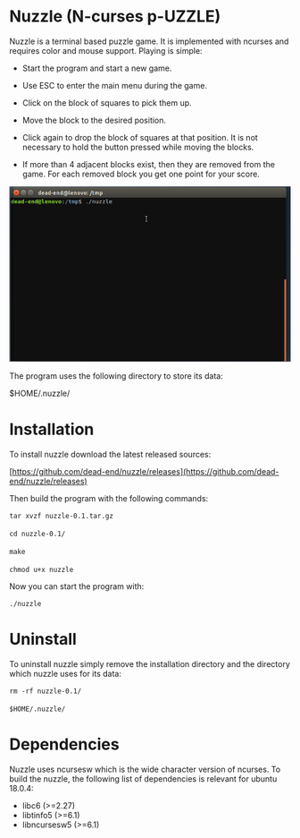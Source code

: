 # Nuzzle (N-curses p-UZZLE)

Nuzzle is a terminal based puzzle game. It is implemented with ncurses and requires color and mouse support. Playing is simple:
                                                                                    
- Start the program and start a new game.                                           
                                                                                    
- Use ESC to enter the main menu during the game.                                   
                                                                                    
- Click on the block of squares to pick them up.                                    
                                                                                    
- Move the block to the desired position.                                           
                                                                                    
- Click again to drop the block of squares at that position. It is not necessary to hold the button pressed while moving the blocks.
                                                                                    
- If more than 4 adjacent blocks exist, then they are removed from the game. For each removed block you get one point for your score.


![Example](res/nuzzle-example.gif)

The program uses the following directory to store its data:

  $HOME/.nuzzle/

# Installation

To install nuzzle download the latest released sources:

[https://github.com/dead-end/nuzzle/releases](https://github.com/dead-end/nuzzle/releases)

Then build the program with the following commands:

```
tar xvzf nuzzle-0.1.tar.gz

cd nuzzle-0.1/

make

chmod u+x nuzzle
```

Now you can start the program with:

```
./nuzzle
```

# Uninstall

To uninstall nuzzle simply remove the installation directory and the directory which nuzzle uses for its data: 

```
rm -rf nuzzle-0.1/

$HOME/.nuzzle/
```

# Dependencies

Nuzzle uses ncursesw which is the wide character version of ncurses. To build the nuzzle, the following list of dependencies is relevant for ubuntu 18.0.4:

- libc6 (>=2.27)
- libtinfo5 (>=6.1)
- libncursesw5 (>=6.1)
